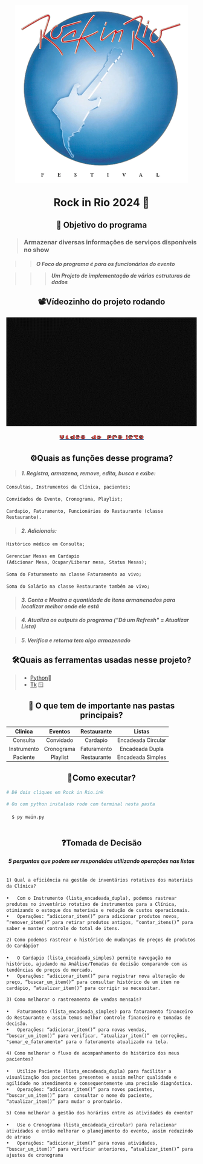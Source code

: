 <h1 align="center">
<img src="./assets/RockInRio_1985.webp"/>
<p>Rock in Rio 2024 🎸</p>
</h1>

<h2 align="center"><p>📌 Objetivo do programa</p</h2>
<h3>

> Armazenar diversas informações de serviços disponíveis no show

</h3>

<h4>

>> *O Foco do programa é para os funcionários do evento*

>>>  ***Um Projeto de implementação de várias estruturas de dados*** 

<h2 align = center>

 📽️Vídeozinho do projeto rodando

</h2>

<div align = center>

![Gif-Exemplo do Projeto](./assets/videozinho.gif "Gif do Video")

</div>

<h6 align="center">

![Vídeo do Projeto Imagem](./assets/video_do_projeto.png)

</h6>

</h4>

<h2 align="center">⚙️Quais as funções desse programa?</h2>

> #### ***1. Registra, armazena, remove, edita, busca e exibe:***
````
Consultas, Instrumentos da Clínica, pacientes;

Convidados do Evento, Cronograma, Playlist;

Cardapio, Faturamento, Funcionários do Restaurante (classe Restaurante).
````
> #### ***2. Adicionais:***
````
Histórico médico em Consulta; 

Gerenciar Mesas em Cardapio 
(Adicionar Mesa, Ocupar/Liberar mesa, Status Mesas);

Soma do Faturamento na classe Faturamento ao vivo;

Soma do Salário na classe Restaurante também ao vivo;
````
> #### ***3.  Conta e Mostra a quantidade de itens armanenados para localizar melhor onde ele está***

> #### ***4. Atualiza os outputs do programa ("Dá um Refresh" = Atualizar Lista)***

> #### ***5. Verifica e retorna tem algo armazenado***


<h2 align="center">🛠️Quais as ferramentas usadas nesse projeto?</h2>

> - [Python](https://docs.python.org/3/ "Documentação do Python")🐍
> - [Tk](https://docs.python.org/pt-br/3/library/tkinter.html "Documentação do Tkinter") 🪟

<h2 align="center">📂 O que tem de importante nas pastas principais?</h2>

<div align="center">

|Clinica |Eventos|Restaurante|Listas|
| :---: | :---: | :---: | :---: | 
|Consulta| Convidado | Cardapio | Encadeada Circular
|Instrumento| Cronograma | Faturamento | Encadeada Dupla
|Paciente| Playlist | Restaurante | Encadeada Simples

</div>

<h2 align="center">🧐Como executar?</h2>


````python
# Dê dois cliques em Rock in Rio.ink
````
````python
# Ou com python instalado rode com terminal nesta pasta
  
  $ py main.py 
  
````

<h2 align="center">❓Tomada de Decisão</h2>

<h6 align="center">

***5 perguntas que podem ser respondidas utilizando operações nas listas***

</h6>

````
1) Qual a eficiência na gestão de inventários rotativos dos materiais da Clínica?

•	Com o Instrumento (lista_encadeada_dupla), podemos rastrear produtos no inventário rotativo de instrumentos para a Clínica, otimizando o estoque dos materiais e redução de custos operacionais.
•	Operações: “adicionar_item()” para adicionar produtos novos, “remover_item()” para retirar produtos antigos, “contar_itens()” para saber e manter controle do total de itens.
````
````
2) Como podemos rastrear o histórico de mudanças de preços de produtos do Cardápio?

•	O Cardapio (lista_encadeada_simples) permite navegação no histórico, ajudando na Análise/Tomadas de decisão comparando com as tendências de preços do mercado.
•	Operações: “adicionar_item()” para registrar nova alteração de preço, “buscar_um_item()” para consultar histórico de um item no cardápio, “atualizar_item()” para corrigir se necessitar.
````
````
3) Como melhorar o rastreamento de vendas mensais?

•	Faturamento (lista_encadeada_simples) para faturamento financeiro do Restaurante e assim temos melhor controle financeiro e tomadas de decisão.
•	Operações: “adicionar_item()” para novas vendas, “buscar_um_item()” para verificar, “atualizar_item()” em correções, "somar_e_faturamento" para o faturamento atualizado na tela.
````
````
4) Como melhorar o fluxo de acompanhamento de histórico dos meus pacientes?

•	Utilize Paciente (lista_encadeada_dupla) para facilitar a visualização dos pacientes presentes e assim melhor qualidade e agilidade no atendimento e consequentemente uma precisão diagnóstica. 	
•	Operações: “adicionar_item()” para novos pacientes, “buscar_um_item()” para  consultar o nome do paciente, “atualizar_item()” para mudar o prontuário.
````
````
5) Como melhorar a gestão dos horários entre as atividades do evento?

•	Use o Cronograma (lista_encadeada_circular) para relacionar atividades e então melhorar o planejamento do evento, assim reduzindo de atraso
•	Operações: “adicionar_item()” para novas atividades, “buscar_um_item()” para verificar anteriores, “atualizar_item()” para ajustes de cronograma
````